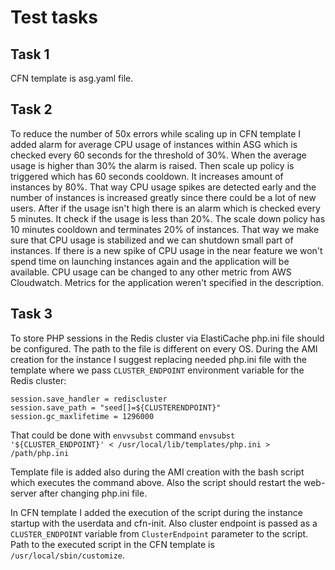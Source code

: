 # Test tasks
## Task 1
CFN template is asg.yaml file.

## Task 2
To reduce the number of 50x errors while scaling up in CFN template I added alarm for average CPU usage of instances within ASG which is checked every 60 seconds for the threshold of 30%. When the average usage is higher than 30% the alarm is raised. Then scale up policy is triggered which has 60 seconds cooldown. It increases amount of instances by 80%. That way CPU usage spikes are detected early and the number of instances is increased greatly since there could be a lot of new users.
After if the usage isn't high there is an alarm which is checked every 5 minutes. It check if the usage is less than 20%. The scale down policy has 10 minutes cooldown and terminates 20% of instances. That way we make sure that CPU usage is stabilized and we can shutdown small part of instances. If there is a new spike of CPU usage in the near feature we won't spend time on launching instances again and the application will be available.
CPU usage can be changed to any other metric from AWS Cloudwatch. Metrics for the application weren't specified in the description.

## Task 3
To store PHP sessions in the Redis cluster via ElastiCache php.ini file should be configured. The path to the file is different on every OS.
During the AMI creation for the instance I suggest replacing needed php.ini file with the template where we pass `CLUSTER_ENDPOINT` environment variable for the Redis cluster:
```
session.save_handler = rediscluster
session.save_path = "seed[]=${CLUSTERENDPOINT}"
session.gc_maxlifetime = 1296000
```
That could be done with `envvsubst` command
`envsubst '${CLUSTER_ENDPOINT}' < /usr/local/lib/templates/php.ini > /path/php.ini`

Template file is added also during the AMI creation with the bash script which executes the command above. Also the script should restart the web-server after changing php.ini file.

In CFN template I added the execution of the script during the instance startup with the userdata and cfn-init. Also cluster endpoint is passed as a `CLUSTER_ENDPOINT` variable from `ClusterEndpoint` parameter to the script. Path to the executed script in the CFN template is `/usr/local/sbin/customize`.
